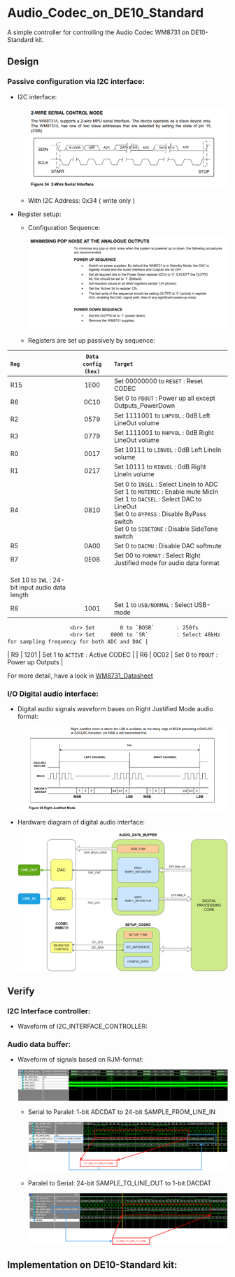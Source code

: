 # Audio_Codec_on_DE10_Standard
A simple controller for controlling the Audio Codec WM8731 on DE10-Standard kit.

## Design
### Passive configuration via I2C interface:
- I2C interface:

  ![2-Wire_Interface [by ref](ref/WolfsonWM8731.pdf)](doc/pics/2-wire_serial_interface.png)

  * With I2C Address: 0x34 ( write only )

- Register setup:
  * Configuration Sequence:
  
    ![ SETUP_SEQUENCE [by ref](ref/WolfsonWM8731.pdf)](doc/pics/PowerUD_Sequence.png)

  * Registers are set up passively by sequence:
    
| `Reg`  | `Data config (hex)` | `Target` |
| :--- | :---------------: | :----- |
| R15  | 1E00              | Set 00000000 to `RESET`      : Reset CODEC |
| R6   | 0C10              | Set        0 to `PDOUT`      : Power up all except Outputs_PowerDown |
| R2   | 0579              | Set  1111001 to `LHPVOL`     : 0dB Left  LineOut volume |
| R3   | 0779              | Set  1111001 to `RHPVOL`     : 0dB Right LineOut volume |
| R0   | 0017              | Set    10111 to `LINVOL`     : 0dB Left  LineIn  volume |
| R1   | 0217              | Set    10111 to `RINVOL`     : 0dB Right LineIn  volume |
| R4   | 0810              | Set        0 to `INSEL`      : Select LineIn to ADC <br> Set        1 to `MUTEMIC`    : Enable mute MicIn <br> Set        1 to `DACSEL`     : Select DAC to LineOut <br> Set        0 to `BYPASS`     : Disable ByPass switch <br> Set        0 to `SIDETONE`   : Disable SideTone switch |
| R5   | 0A00              | Set        0 to `DACMU`      : Disable DAC softmute |
| R7   | 0E08              | Set       00 to `FORMAT`     : Select Right Justified mode for audio data format 
                        <br> Set       10 to `IWL`        : 24-bit input audio data length |
| R8   | 1001              | Set        1 to `USB/NORMAL` : Select USB-mode
                        <br> Set        0 to `BOSR`       : 250fs 
                        <br> Set     0000 to `SR`         : Select 48kHz for sampling frequency for both ADC and DAC |
| R9   | 1201              | Set        1 to `ACTIVE`     : Active CODEC |
| R6   | 0C02              | Set        0 to `PDOUT`      : Power up Outputs  |

   For more detail, have a look in [WM8731_Datasheet](ref/WolfsonWM8731.pdf)
  
### I/O Digital audio interface:
- Digital audio signals waveform bases on Right Justified Mode audio format:

  ![Right Justified Mode [by ref](ref/WolfsonWM8731.pdf)](doc/pics/RJM_audio.png)

- Hardware diagram of digital audio interface:

  ![Digital audio dataflow](doc/pics/Datapath_through_Audio_Codec_Controller.png)

## Verify
### I2C Interface controller:
- Waveform of I2C_INTERFACE_CONTROLLER:

### Audio data buffer:
- Waveform of signals based on RJM-format:

  ![Testbench waveform of RJM digital interface signals](doc/pics/Waveform_RJM_format_Total.png)

  * Serial to Paralel: 1-bit ADCDAT to 24-bit SAMPLE_FROM_LINE_IN

    ![ADC](doc/pics/Waveform_RJM_format_L_zoom_ADC_SIPO.png)

  * Paralel to Serial: 24-bit SAMPLE_TO_LINE_OUT to 1-bit DACDAT

    ![DAC](doc/pics/Waveform_RJM_format_L_zoom_DAC_PISO.png)


## Implementation on DE10-Standard kit:




